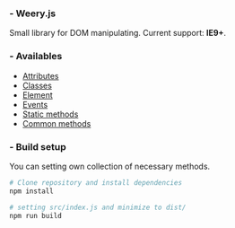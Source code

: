 ### - Weery.js

Small library for DOM manipulating. Current support: **IE9+**.

### - Availables

- [Attributes][attr]
- [Classes][class]
- [Element][element]
- [Events][event]
- [Static methods][static]
- [Common methods][common]

### - Build setup

You can setting own collection of necessary methods.

```bash
# Clone repository and install dependencies
npm install

# setting src/index.js and minimize to dist/
npm run build
```

[attr]: https://github.com/sevenns/weery.js/blob/master/docs/attr.md
[class]: https://github.com/sevenns/weery.js/blob/master/docs/class.md
[common]: https://github.com/sevenns/weery.js/blob/master/docs/common.md
[element]: https://github.com/sevenns/weery.js/blob/master/docs/element.md
[event]: https://github.com/sevenns/weery.js/blob/master/docs/event.md
[static]: https://github.com/sevenns/weery.js/blob/master/docs/static.md
